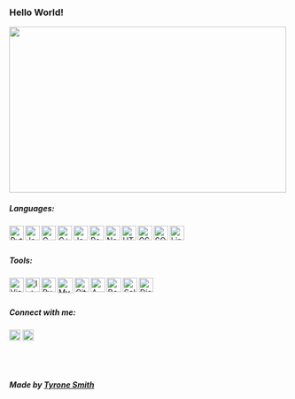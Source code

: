 ### Hello World!

<img src = "https://media.giphy.com/media/S5EOnENYbDCyrvvsjv/giphy.gif" height="300px" width="500px">

##### Languages: 
<img align="left" alt="Python" width="26px" src="https://github.com/tdstyrone/tdstyrone/blob/master/READMEImages/python.png" />
<img align="left" alt="Java" width="26px" src="https://github.com/tdstyrone/tdstyrone/blob/master/READMEImages/Java.png" />
<img align="left" alt="C" width="26px" src="https://github.com/tdstyrone/tdstyrone/blob/master/READMEImages/C.png" />
<img align="left" alt="C++" width="26px" src="https://github.com/tdstyrone/tdstyrone/blob/master/READMEImages/c++.png" />
<img align="left" alt="JavaScript" width="26px" src="https://github.com/tdstyrone/tdstyrone/blob/master/READMEImages/javascript.png" />
<img align="left" alt="React" width="26px" src="https://github.com/tdstyrone/tdstyrone/blob/master/READMEImages/react.png" />
<img align="left" alt="Node.js" width="26px" src="https://github.com/tdstyrone/tdstyrone/blob/master/READMEImages/nodejs.png" />
<img align="left" alt="HTML5" width="26px" src="https://github.com/tdstyrone/tdstyrone/blob/master/READMEImages/html.png" />
<img align="left" alt="CSS3" width="26px" src="https://github.com/tdstyrone/tdstyrone/blob/master/READMEImages/css.png" />
<img align="left" alt="SQL" width="26px" src="https://github.com/tdstyrone/tdstyrone/blob/master/READMEImages/sql.png" />
<img align="left" alt="Linux" width="26px" src="https://github.com/tdstyrone/tdstyrone/blob/master/READMEImages/linux.png" />

<br />
<br />

##### Tools: 
<img align="left" alt="Visual Studio Code" width="26px" src="https://github.com/tdstyrone/tdstyrone/blob/master/READMEImages/visual-studio-code.png" />
<img align="left" alt="IntelliJ" width="26px" src="https://github.com/tdstyrone/tdstyrone/blob/master/READMEImages/IntelliJ.png" />
<img align="left" alt="Pycharm" width="26px" src="https://github.com/tdstyrone/tdstyrone/blob/master/READMEImages/pycharm.png" />
<img align="left" alt="MySQL" width="28px" src="https://github.com/tdstyrone/tdstyrone/blob/master/READMEImages/mysql.png" />
<img align="left" alt="Git" width="26px" src="https://github.com/tdstyrone/tdstyrone/blob/master/READMEImages/git.png" />
<img align="left" alt="AWS" width="26px" src="https://github.com/tdstyrone/tdstyrone/blob/master/READMEImages/AWS.png" />
<img align="left" alt="Bootstrap" width="26px" src="https://github.com/tdstyrone/tdstyrone/blob/master/READMEImages/Bootstrap.png" />
<img align="left" alt="Selenium" width="26px" src="https://github.com/tdstyrone/tdstyrone/blob/master/READMEImages/Selenium.png" />
<img align="left" alt="Django" width="26px" src="https://github.com/tdstyrone/tdstyrone/blob/master/READMEImages/django.png" />

<br />
<br />



##### Connect with me: 
<a href="https://www.linkedin.com/in/tdstyrone/"><img src="https://img.icons8.com/android/24/000000/linkedin.png" height="20px" width="20px"/></a>
<a href="mailto:tdstyrone@gmail.com"><img src="https://img.icons8.com/ios-filled/50/000000/email-open.png" height="20px" width="20px"/></a>


<br />
<br />

##### Made by [Tyrone Smith](https://github.com/tdstyrone)
